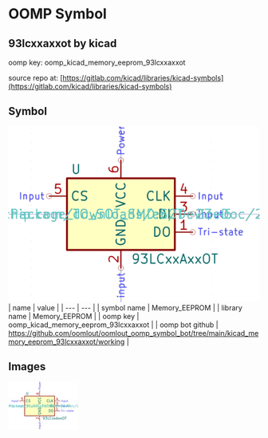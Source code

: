 # OOMP Symbol  
## 93lcxxaxxot  by kicad  
  
oomp key: oomp_kicad_memory_eeprom_93lcxxaxxot  
  
source repo at: [https://gitlab.com/kicad/libraries/kicad-symbols](https://gitlab.com/kicad/libraries/kicad-symbols)  
## Symbol  
  
[![working.png](working_600.png)](working.png)  
| name | value | 
| --- | --- | 
| symbol name | Memory_EEPROM | 
| library name | Memory_EEPROM | 
| oomp key | oomp_kicad_memory_eeprom_93lcxxaxxot | 
| oomp bot github | https://github.com/oomlout/oomlout_oomp_symbol_bot/tree/main/kicad_memory_eeprom_93lcxxaxxot/working | 
## Images  
  
[![working.png](working_140.png)](working.png)  
